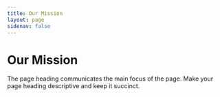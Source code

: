 ```yaml
---
title: Our Mission
layout: page
sidenav: false
---
```


# Our Mission

The page heading communicates the main focus of the page. Make your page heading descriptive and keep it succinct.
